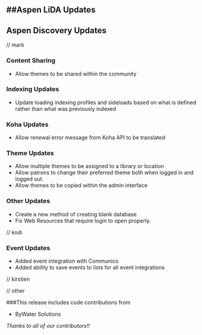 ##Aspen LiDA Updates
- 

## Aspen Discovery Updates
// mark
### Content Sharing
- Allow themes to be shared within the community

### Indexing Updates
- Update loading indexing profiles and sideloads based on what is defined rather than  what was previously indexed

### Koha Updates
- Allow renewal error message from Koha API to be translated

### Theme Updates
- Allow multiple themes to be assigned to a library or location
- Allow patrons to change their preferred theme both when logged in and logged out.
- Allow themes to be copied within the admin interface


### Other Updates
- Create a new method of creating blank database
- Fix Web Resources that require login to open properly. 

// kodi
### Event Updates
- Added event integration with Communico
- Added ability to save events to lists for all event integrations

// kirstien

// other

###This release includes code contributions from
- ByWater Solutions

_Thanks to all of our contributors!!_